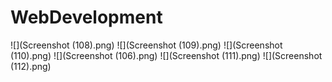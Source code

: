 # WebDevelopment
![](Screenshot (108).png)
![](Screenshot (109).png)
![](Screenshot (110).png)
![](Screenshot (106).png)
![](Screenshot (111).png)
![](Screenshot (112).png)
